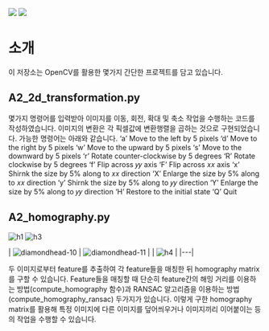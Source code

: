 <img src="https://img.shields.io/badge/Python-3776AB?style=flat&logo=Python&logoColor=white"/> <img src="https://img.shields.io/badge/OpenCV-5C3EE8?style=flat&logo=OpenCV&logoColor=white"/>
# 소개
이 저장소는 OpenCV를 활용한 몇가지 간단한 프로젝트를 담고 있습니다.

## A2_2d_transformation.py

몇가지 명령어를 입력받아 이미지를 이동, 회전, 확대 및 축소 작업을 수행하는 코드를 작성하였습니다.
이미지의 변환은 각 픽셀값에 변환행렬을 곱하는 것으로 구현되었습니다.
가능한 명령어는 아래와 같습니다.
‘a’ Move to the left by 5 pixels
‘d’ Move to the right by 5 pixels
‘w’ Move to the upward by 5 pixels
‘s’ Move to the downward by 5 pixels
‘r’ Rotate counter-clockwise by 5 degrees
‘R’ Rotate clockwise by 5 degrees
‘f’ Flip across 𝑦𝑦 axis
‘F’ Flip across 𝑥𝑥 axis
‘x’ Shirnk the size by 5% along to 𝑥𝑥 direction
‘X’ Enlarge the size by 5% along to 𝑥𝑥 direction
‘y’ Shirnk the size by 5% along to 𝑦𝑦 direction
‘Y’ Enlarge the size by 5% along to 𝑦𝑦 direction
‘H’ Restore to the initial state
‘Q’ Quit

## A2_homography.py
![h1](https://github.com/Rim-SeungJae/Computer-Vision-transformation/assets/50349104/9d0e7ca4-01d3-4ff6-93fb-aa91afe032c5)
![h3](https://github.com/Rim-SeungJae/Computer-Vision-transformation/assets/50349104/be106737-8ff1-47f0-973b-666fd5dfc1cd)

| ![diamondhead-10](https://github.com/Rim-SeungJae/Computer-Vision-transformation/assets/50349104/b8d3e322-76e9-4506-bd08-ac2a8660167f) | ![diamondhead-11](https://github.com/Rim-SeungJae/Computer-Vision-transformation/assets/50349104/52f80810-65a2-4043-9eb4-3aebb442e56e) |
| ![h4](https://github.com/Rim-SeungJae/Computer-Vision-transformation/assets/50349104/c9d3265c-1d3d-4b47-94b0-dda4433d4056) |
|---|

두 이미지로부터 feature를 추출하여 각 feature들을 매칭한 뒤 homography matrix를 구할 수 있습니다.
Feature들을 매칭할 때 단순히 feature간의 해밍 거리를 이용하는 방법(compute_homography 함수)과 RANSAC 알고리즘을 이용하는 방법(compute_homography_ransac) 두가지가 있습니다.
이렇게 구한 homography matrix를 활용해 특정 이미지에 다른 이미지를 덮어씌우거나 이미지끼리 이어붙이는 등의 작업을 수행할 수 있습니다.
